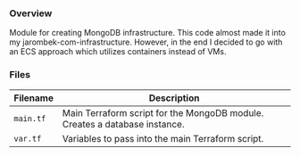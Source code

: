 ### Overview

Module for creating MongoDB infrastructure.  This code almost made it into my jarombek-com-infrastructure.
However, in the end I decided to go with an ECS approach which utilizes containers instead of VMs.

### Files

| Filename          | Description                                                                                      |
|-------------------|--------------------------------------------------------------------------------------------------|
| `main.tf`         | Main Terraform script for the MongoDB module.  Creates a database instance.                      |
| `var.tf`          | Variables to pass into the main Terraform script.                                                |